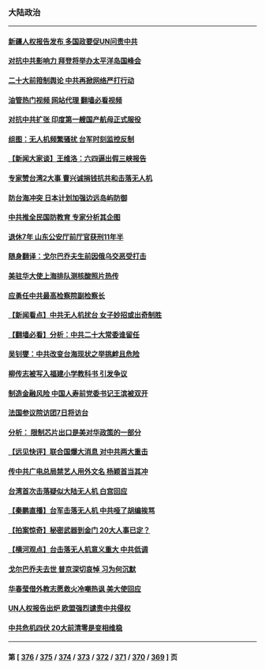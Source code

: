 ### 大陆政治
---
#### [新疆人权报告发布 多国政要促UN问责中共](../../pages/ncid277/n13816425.md?09030445) 
#### [对抗中共影响力 拜登将举办太平洋岛国峰会](../../pages/ncid277/n13816412.md?09030445) 
#### [二十大前箝制舆论 中共再掀网络严打行动](../../pages/ncid277/n13816382.md?09030445) 
#### [油管热门视频 网站代理 翻墙必看视频](http://209.222.30.114:81/youtube.html?09030445)
#### [对抗中共扩张 印度第一艘国产航母正式服役](../../pages/ncid277/n13816193.md?09030445) 
#### [组图：无人机频繁骚扰 台军时刻监控反制](../../pages/ncid277/n13816197.md?09030445) 
#### [【新闻大家谈】王维洛：六四逼出假三峡报告](../../pages/ncid277/n13815729.md?09030445) 
#### [专家赞台湾2大事 曹兴诚捐钱抗共和击落无人机](../../pages/ncid277/n13816154.md?09030445) 
#### [防台海冲突 日本计划加强边远岛屿防御](../../pages/ncid277/n13816198.md?09030445) 
#### [中共推全民国防教育 专家分析其企图](../../pages/ncid277/n13816094.md?09030445) 
#### [退休7年 山东公安厅前厅官获刑11年半](../../pages/ncid277/n13816138.md?09030445) 
#### [随身翻译：戈尔巴乔夫生前因俄乌交恶受打击](../../pages/ncid277/n13816090.md?09030445) 
#### [美驻华大使上海排队测核酸照片热传](../../pages/ncid277/n13816123.md?09030445) 
#### [应勇任中共最高检察院副检察长](../../pages/ncid277/n13816083.md?09030445) 
#### [【新闻看点】中共无人机扰台 女子妙招或出奇制胜](../../pages/ncid277/n13815726.md?09030445) 
#### [【翻墙必看】分析：中共二十大常委谁留任](../../pages/ncid277/n13815951.md?09030445) 
#### [吴钊燮：中共改变台海现状之举挑衅且危险](../../pages/ncid277/n13815949.md?09030445) 
#### [柳传志被写入福建小学教科书 引发争议](../../pages/ncid277/n13815908.md?09030445) 
#### [制造金融风险 中国人寿前党委书记王滨被双开](../../pages/ncid277/n13815918.md?09030445) 
#### [法国参议院访团7日将访台](../../pages/ncid277/n13815929.md?09030445) 
#### [分析： 限制芯片出口是美对华政策的一部分](../../pages/ncid277/n13815702.md?09030445) 
#### [【远见快评】联合国爆大消息 对中共两大重击](../../pages/ncid277/n13815733.md?09030445) 
#### [传中共广电总局禁艺人用外文名 杨颖首当其冲](../../pages/ncid277/n13815655.md?09030445) 
#### [台湾首次击落疑似大陆无人机 白宫回应](../../pages/ncid277/n13815711.md?09030445) 
#### [【秦鹏直播】台军击落无人机 中共哑了胡编挨骂](../../pages/ncid277/n13815720.md?09030445) 
#### [【拍案惊奇】秘密武器到金门 20大人事已定？](../../pages/ncid277/n13815526.md?09030445) 
#### [【横河观点】台击落无人机意义重大 中共低调](../../pages/ncid277/n13815703.md?09030445) 
#### [戈尔巴乔夫去世 普京深切哀悼 习为何沉默](../../pages/ncid277/n13814772.md?09030445) 
#### [华春莹借外教志愿救火冷嘲热讽 美大使回应](../../pages/ncid277/n13815600.md?09030445) 
#### [UN人权报告出炉 欧盟强烈谴责中共侵权](../../pages/ncid277/n13815391.md?09030445) 
#### [中共危机四伏 20大前清零是变相维稳](../../pages/ncid277/n13815599.md?09030445) 

---
#### 第 [ [376](./376.md?09030445) / [375](./375.md?09030445) / [374](./374.md?09030445) / [373](./373.md?09030445) / [372](./372.md?09030445) / [371](./371.md?09030445) / [370](./370.md?09030445) / [369](./369.md?09030445) ] 页
